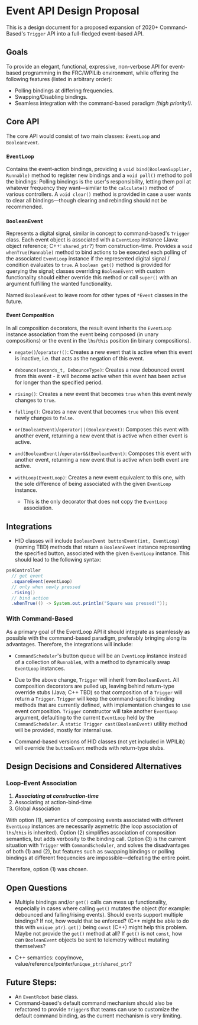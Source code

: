 # Event API Design Proposal
This is a design document for a proposed expansion of 2020+ Command-Based's `Trigger` API into a full-fledged event-based API.


## Goals
To provide an elegant, functional, expressive, non-verbose API for event-based programming in the FRC/WPILib environment, while offering the following features (listed in arbitrary order):
- Polling bindings at differing frequencies.
- Swapping/Disabling bindings.
- Seamless integration with the command-based paradigm *(high priority!)*.


## Core API
The core API would consist of two main classes: `EventLoop` and `BooleanEvent`. 

### `EventLoop`
Contains the event-action bindings, providing a `void bind(BooleanSupplier, Runnable)` method to register new bindings and a `void poll()` method to poll the bindings: Polling bindings is the user's responsibility, letting them poll at whatever frequency they want—similar to the `calculate()` method of various controllers. A `void clear()` method is provided in case a user wants to clear all bindings—though clearing and rebinding should not be recommended.


### `BooleanEvent`
Represents a digital signal, similar in concept to command-based's `Trigger` class. Each event object is associated with a `EventLoop` instance (Java: object reference; C++: `shared_ptr`?) from construction-time. Provides a `void whenTrue(Runnable)` method to bind actions to be executed each polling of the associated `EventLoop` instance if the represented digital signal / condition evaluates to `true`. A `boolean get()` method is provided for querying the signal; classes overriding `BooleanEvent` with custom functionality should either override this method or call `super()` with an argument fulfilling the wanted functionality.

Named `BooleanEvent` to leave room for other types of `*Event` classes in the future.

#### Event Composition
In all composition decorators, the result event inherits the `EventLoop` instance association from the event being composed (in unary compositions) or the event in the `lhs`/`this` position (in binary compositions).

- `negate()`/`operator!()`: Creates a new event that is active when this event is inactive, i.e. that acts as the negation of this event.

- `debounce(seconds_t, DebounceType)`: Creates a new debounced event from this event - it will become active when this event has been active for longer than the specified period.

- `rising()`: Creates a new event that becomes `true` when this event newly changes to `true`.

- `falling()`: Creates a new event that becomes `true` when this event newly changes to `false`.

- `or(BooleanEvent)`/`operator||(BooleanEvent)`: Composes this event with another event, returning a new event that is active when either event is active.

- `and(BooleanEvent)`/`operator&&(BooleanEvent)`: Composes this event with another event, returning a new event that is active when both event are active.

- `withLoop(EventLoop)`: Creates a new event equivalent to this one, with the sole difference of being associated with the given `EventLoop` instance. 
  - This is the only decorator that does not copy the `EventLoop` association.


## Integrations

- HID classes will include `BooleanEvent buttonEvent(int, EventLoop)` (naming TBD) methods that return a `BooleanEvent` instance representing the specified button, associated with the given `EventLoop` instance. This should lead to  the following syntax:
```java
ps4Controller
  // get event
  .squareEvent(eventLoop)
  // only when newly pressed
  .rising()
  // bind action
  .whenTrue(() -> System.out.println("Square was pressed!"));
```

### With Command-Based
As a primary goal of the EventLoop API it should integrate as seamlessly as possible with the command-based paradigm, preferably bringing along its advantages. Therefore, the integrations will include:
- `CommandScheduler`'s button queue will be an `EventLoop` instance instead of a collection of `Runnable`s, with a method to dynamically swap `EventLoop` instances.

- Due to the above change, `Trigger` will inherit from `BooleanEvent`. All composition decorators are pulled up, leaving behind return-type override stubs (Java; C++ TBD) so that composition of a `Trigger` will return a `Trigger`. `Trigger` will keep the command-specific binding methods that are currently defined, with implementation changes to use event composition. `Trigger` constructor will take another `EventLoop` argument, defaulting to the current `EventLoop` held by the `CommandScheduler`. A `static Trigger cast(BooleanEvent)` utility method will be provided, mostly for internal use.

- Command-based versions of HID classes (not yet included in WPILib) will override the `buttonEvent` methods with return-type stubs.


## Design Decisions and Considered Alternatives
### Loop-Event Association
1. ***Associating at construction-time***
2. Associating at action-bind-time
3. Global Association

With option (1), semantics of composing events associated with different `EventLoop` instances are necessarily asymetric (the loop association of `lhs`/`this` is inherited).
Option (2) simplifies association of composition semantics, but adds verbosity to the binding call.
Option (3) is the current situation with `Trigger` with `CommandScheduler`, and solves the disadvantages of both (1) and (2), but features such as swapping bindings or polling bindings at different frequencies are impossible—defeating the entire point.

Therefore, option (1) was chosen.


## Open Questions
- Multiple bindings and/or `get()` calls can mess up functionality, especially in cases where calling `get()` mutates the object (for example: debounced and falling/rising events). Should events support multiple bindings? If not, how would that be enforced? (C++ might be able to do this with `unique_ptr`). `get()` being `const` (C++) might help this problem. Maybe not provide the `get()` method at all? If `get()` is not `const`, how can `BooleanEvent` objects be sent to telemetry without mutating themselves?

- C++ semantics: copy/move, value/reference/pointer/`unique_ptr`/`shared_ptr`?


## Future Steps:
- An `EventRobot` base class.
- Command-based's default command mechanism should also be refactored to provide `Trigger`s that teams can use to customize the default command binding, as the current mechanism is very limiting.
